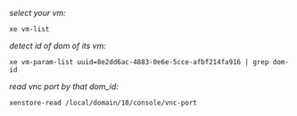 *select your vm:*

  `xe vm-list`
  
*detect id of dom of its vm:*

  `xe vm-param-list uuid=8e2dd6ac-4883-0e6e-5cce-afbf214fa916 | grep dom-id`
  
*read vnc port by that dom_id:*

  `xenstore-read /local/domain/18/console/vnc-port`